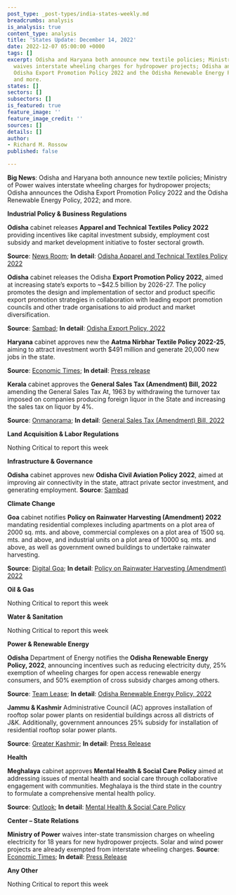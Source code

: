 ```yaml
---
post_type: _post-types/india-states-weekly.md
breadcrumbs: analysis
is_analysis: true
content_type: analysis
title: 'States Update: December 14, 2022'
date: 2022-12-07 05:00:00 +0000
tags: []
excerpt: Odisha and Haryana both announce new textile policies; Ministry of Power
  waives interstate wheeling charges for hydropower projects; Odisha announces the
  Odisha Export Promotion Policy 2022 and the Odisha Renewable Energy Policy, 2022;
  and more.
states: []
sectors: []
subsectors: []
is_featured: true
feature_image: ''
feature_image_credit: ''
sources: []
details: []
author:
- Richard M. Rossow
published: false

---
```

**Big News**: Odisha and Haryana both announce new textile policies; Ministry of Power waives interstate wheeling charges for hydropower projects; Odisha announces the Odisha Export Promotion Policy 2022 and the Odisha Renewable Energy Policy, 2022; and more.

**Industrial Policy & Business Regulations**

**Odisha** cabinet releases **Apparel and Technical Textiles Policy 2022** providing incentives like capital investment subsidy, employment cost subsidy and market development initiative to foster sectoral growth. 

**Source**: [News Room](https://newsroomodisha.com/mio-2022-odishas-apparel-technical-textiles-policy-2022-launched/); **In detail**: [Odisha Apparel and Technical Textiles Policy 2022](https://acrobat.adobe.com/id/urn:aaid:sc:VA6C2:9d5781a5-ca31-4fb8-ad6c-246873137434)

**Odisha** cabinet releases the Odisha **Export Promotion Policy 2022**, aimed at increasing state’s exports to \~$42.5 billion by 2026-27. The policy promotes the design and implementation of sector and product specific export promotion strategies in collaboration with leading export promotion councils and other trade organisations to aid product and market diversification. 

**Source**: [Sambad](https://sambadenglish.com/odisha-sets-export-target-of-rs-3-5-lakh-crore-by-2026-27/); **In detail**: [Odisha Export Policy, 2022](https://acrobat.adobe.com/id/urn:aaid:sc:VA6C2:41abfe78-e556-4872-8be6-010d52d663f7)

**Haryana** cabinet approves new the **Aatma Nirbhar Textile Policy 2022-25**, aiming to attract investment worth $491 million and generate 20,000 new jobs in the state. 

**Source**: [Economic Times](https://economictimes.indiatimes.com/industry/cons-products/garments-/-textiles/haryana-cabinet-approves-new-haryana-aatmanirbhar-textile-policy/articleshow/95916315.cms); **In detail**: [Press release](https://manoharlalkhattar.in/node/29069)

**Kerala** cabinet approves the **General Sales Tax (Amendment) Bill, 2022** amending the General Sales Tax At, 1963 by withdrawing the turnover tax imposed on companies producing foreign liquor in the State and increasing the sales tax on liquor by 4%.

**Source**: [Onmanorama](https://www.onmanorama.com/news/kerala/2022/12/02/draft-bill-for-amending-general-sales-tax-act-approved-by-cabinet.html); **In detail**: [General Sales Tax (Amendment) Bill, 2022](http://www.niyamasabha.org/codes/15kla/bills/Bill%20pub%20No.%20153%20eng.pdf)

**Land Acquisition & Labor Regulations**

Nothing Critical to report this week

**Infrastructure & Governance**

**Odisha** cabinet approves new **Odisha Civil Aviation Policy 2022**, aimed at improving air connectivity in the state, attract private sector investment, and generating employment. **Source**: [Sambad](https://sambadenglish.com/cabinet-approves-odisha-civil-aviation-policy-2022-to-facilitate-improved-infra/)

**Climate Change**

**Goa** cabinet notifies **Policy on Rainwater Harvesting (Amendment) 2022** mandating residential complexes including apartments on a plot area of 2000 sq. mts. and above, commercial complexes on a plot area of 1500 sq. mts. and above, and industrial units on a plot area of 10000 sq. mts. and above, as well as government owned buildings to undertake rainwater harvesting.

**Source**: [Digital Goa](http://digitalgoa.com/goa-govt-notifies-amended-rain-water-harvesting-policy/); **In detail**: [Policy on Rainwater Harvesting (Amendment) 2022](https://goaprintingpress.gov.in/downloads/2223/2223-35-SI-OG-0.pdf)

**Oil & Gas**

Nothing Critical to report this week

**Water & Sanitation**

Nothing Critical to report this week

**Power & Renewable Energy**

**Odisha** Department of Energy notifies the **Odisha Renewable Energy Policy, 2022**, announcing incentives such as reducing electricity duty, 25% exemption of wheeling charges for open access renewable energy consumers, and 50% exemption of cross subsidy charges among others. 

**Source**: [Team Lease](https://www.teamleaseregtech.com/updates/article/20291/odisha-renewable-energy-policy-2022/); **In detail**: [Odisha Renewable Energy Policy, 2022](https://energy.odisha.gov.in/sites/default/files/2022-12/3354-Energy%20dept._1.pdf)

**Jammu & Kashmir** Administrative Council (AC) approves installation of rooftop solar power plants on residential buildings across all districts of J&K. Additionally, government announces 25% subsidy for installation of residential rooftop solar power plants. 

**Source**: [Greater Kashmir](https://www.greaterkashmir.com/todays-paper/front-page/ac-approves-subsidised-rooftop-solar-power-plants-on-residential-buildings-across-jk); **In detail**: [Press Release](http://new.jkdirinf.in/NewsDescription.aspx?ID=96056)

**Health**

**Meghalaya** cabinet approves **Mental Health & Social Care Policy** aimed at addressing issues of mental health and social care through collaborative engagement with communities. Meghalaya is the third state in the country to formulate a comprehensive mental health policy. 

**Source**: [Outlook](https://www.outlookindia.com/national/meghalaya-cabinet-nod-for-mental-health-policy-news-241236); **In detail**: [Mental Health & Social Care Policy](https://meghealth.gov.in/docs/Draft%20Meghalaya%20State%20Mental%20Health%20Policy%20(Oct%2010,%202022).pdf)

**Center – State Relations**

**Ministry of Power** waives inter-state transmission charges on wheeling electricity for 18 years for new hydropower projects. Solar and wind power projects are already exempted from interstate wheeling charges. **Source**: [Economic Times](https://economictimes.indiatimes.com/industry/energy/power/power-ministry-waives-inter-state-transmission-system-charges-for-new-hydro-power-projects/articleshow/95944110.cms); **In detail**: [Press Release](https://pib.gov.in/PressReleasePage.aspx?PRID=1880517)

**Any Other**

Nothing Critical to report this week